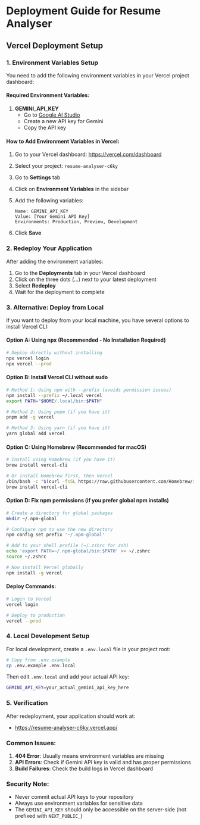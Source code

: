 # Deployment Guide for Resume Analyser

## Vercel Deployment Setup

### 1. Environment Variables Setup

You need to add the following environment variables in your Vercel project dashboard:

#### Required Environment Variables:

1. **GEMINI_API_KEY**
   - Go to [Google AI Studio](https://makersuite.google.com/app/apikey)
   - Create a new API key for Gemini
   - Copy the API key

#### How to Add Environment Variables in Vercel:

1. Go to your Vercel dashboard: https://vercel.com/dashboard
2. Select your project: `resume-analyser-c6ky`
3. Go to **Settings** tab
4. Click on **Environment Variables** in the sidebar
5. Add the following variables:

   ```
   Name: GEMINI_API_KEY
   Value: [Your Gemini API Key]
   Environments: Production, Preview, Development
   ```

6. Click **Save**

### 2. Redeploy Your Application

After adding the environment variables:

1. Go to the **Deployments** tab in your Vercel dashboard
2. Click on the three dots (...) next to your latest deployment
3. Select **Redeploy**
4. Wait for the deployment to complete

### 3. Alternative: Deploy from Local

If you want to deploy from your local machine, you have several options to install Vercel CLI:

#### Option A: Using npx (Recommended - No Installation Required)
```bash
# Deploy directly without installing
npx vercel login
npx vercel --prod
```

#### Option B: Install Vercel CLI without sudo
```bash
# Method 1: Using npm with --prefix (avoids permission issues)
npm install --prefix ~/.local vercel
export PATH="$HOME/.local/bin:$PATH"

# Method 2: Using pnpm (if you have it)
pnpm add -g vercel

# Method 3: Using yarn (if you have it)
yarn global add vercel
```

#### Option C: Using Homebrew (Recommended for macOS)
```bash
# Install using Homebrew (if you have it)
brew install vercel-cli

# Or install Homebrew first, then Vercel
/bin/bash -c "$(curl -fsSL https://raw.githubusercontent.com/Homebrew/install/HEAD/install.sh)"
brew install vercel-cli
```

#### Option D: Fix npm permissions (if you prefer global npm installs)
```bash
# Create a directory for global packages
mkdir ~/.npm-global

# Configure npm to use the new directory
npm config set prefix '~/.npm-global'

# Add to your shell profile (~/.zshrc for zsh)
echo 'export PATH=~/.npm-global/bin:$PATH' >> ~/.zshrc
source ~/.zshrc

# Now install Vercel globally
npm install -g vercel
```

#### Deploy Commands:
```bash
# Login to Vercel
vercel login

# Deploy to production
vercel --prod
```

### 4. Local Development Setup

For local development, create a `.env.local` file in your project root:

```bash
# Copy from .env.example
cp .env.example .env.local
```

Then edit `.env.local` and add your actual API key:

```bash
GEMINI_API_KEY=your_actual_gemini_api_key_here
```

### 5. Verification

After redeployment, your application should work at:
- https://resume-analyser-c6ky.vercel.app/

### Common Issues:

1. **404 Error**: Usually means environment variables are missing
2. **API Errors**: Check if Gemini API key is valid and has proper permissions
3. **Build Failures**: Check the build logs in Vercel dashboard

### Security Note:

- Never commit actual API keys to your repository
- Always use environment variables for sensitive data
- The `GEMINI_API_KEY` should only be accessible on the server-side (not prefixed with `NEXT_PUBLIC_`)
